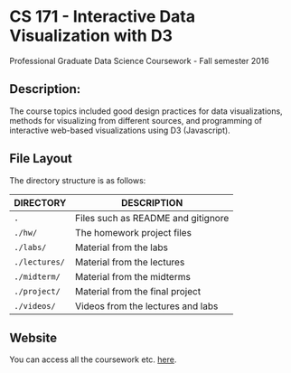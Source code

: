 # CS 171 - Interactive Data Visualization with D3
Professional Graduate Data Science Coursework - Fall semester 2016

## Description: 
The course topics included good design practices for data visualizations, methods for visualizing from different sources, and programming of interactive web-based visualizations using D3 (Javascript).

## File Layout
The directory structure is as follows:

DIRECTORY           | DESCRIPTION
--------------------|----------------------
`.`                 | Files such as README and gitignore
`./hw/`             | The homework project files
`./labs/`           | Material from the labs
`./lectures/`       | Material from the lectures
`./midterm/`        | Material from the midterms
`./project/`        | Material from the final project
`./videos/`         | Videos from the lectures and labs

## Website
You can access all the coursework etc. [here](https://greenore.github.io).
